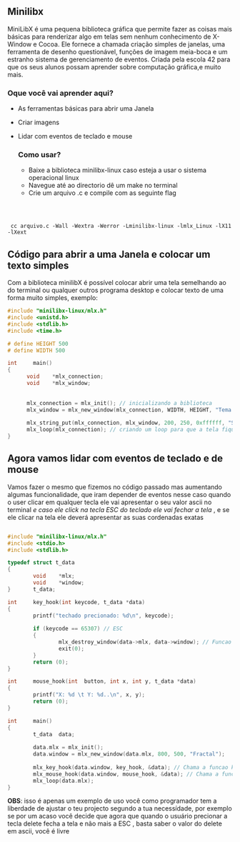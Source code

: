 ## Minilibx 
MiniLibX é uma pequena biblioteca gráfica que permite fazer as coisas mais básicas para renderizar algo em telas sem nenhum conhecimento de X-Window e Cocoa. Ele fornece a chamada criação simples de janelas, uma ferramenta de desenho questionável, funções de imagem meia-boca e um estranho sistema de gerenciamento de eventos. 
Criada pela escola 42 para que os seus alunos possam aprender sobre computação gráfica,e muito mais.

### Oque você vai aprender aqui?

- As ferramentas básicas para abrir uma Janela
- Criar imagens
- Lidar com eventos de teclado e mouse

  ### Como usar?
  - Baixe a biblioteca minilibx-linux caso esteja a usar o sistema operacional linux
  - Navegue até ao directorio dê um make no terminal
  - Crie um arquivo .c e compile com as seguinte flag
 <br>
  
  
  ```
  
   cc arquivo.c -Wall -Wextra -Werror -Lminilibx-linux -lmlx_Linux -lX11 -lXext

  ```

  ## Código para abrir a uma Janela e colocar um texto simples
  Com a biblioteca minilibX é possível colocar abrir uma tela semelhando ao do terminal ou qualquer outros programa desktop e colocar texto de uma forma muito simples, exemplo:

  ```c
#include "minilibx-linux/mlx.h"
#include <unistd.h>
#include <stdlib.h>
#include <time.h>

# define HEIGHT 500
# define WIDTH 500

int     main()
{
        void    *mlx_connection;
        void    *mlx_window;
        
        
        mlx_connection = mlx_init(); // inicializando a biblioteca
        mlx_window = mlx_new_window(mlx_connection, WIDTH, HEIGHT, "Tema do projecto"); // criando uma janela
        
        mlx_string_put(mlx_connection, mlx_window, 200, 250, 0xffffff, "Sejam bem vindos"); // colocando um texto na tela
        mlx_loop(mlx_connection); // criando um loop para que a tela fique aberta até receber uma ordem de fechamento
}
  ```
## Agora vamos lidar com eventos de teclado e de mouse
Vamos fazer o mesmo que fizemos no código passado mas aumentando algumas funcionalidade, que iram depender de eventos
nesse caso quando o user clicar em qualquer tecla ele vai apresentar o seu valor ascii no terminal *e caso ele click na tecla ESC do teclado ele vai fechar a tela* , e se ele clicar na tela ele deverá apresentar as suas cordenadas exatas

```c

#include "minilibx-linux/mlx.h"
#include <stdio.h>
#include <stdlib.h>

typedef struct t_data
{
        void    *mlx;
        void    *window;
}       t_data;

int     key_hook(int keycode, t_data *data)
{
        printf("techado precionado: %d\n", keycode);
        
        if (keycode == 65307) // ESC
        {
                mlx_destroy_window(data->mlx, data->window); // Funcao nativa da biblioteca para fechar o tela
                exit(0);
        }
        return (0);
}

int     mouse_hook(int  button, int x, int y, t_data *data)
{
        printf("X: %d \t Y: %d..\n", x, y);
        return (0);
}

int     main()
{
        t_data  data;
        
        data.mlx = mlx_init();
        data.window = mlx_new_window(data.mlx, 800, 500, "Fractal");
        
        mlx_key_hook(data.window, key_hook, &data); // Chama a funcao key_hook quando o user digitar um teclado 
        mlx_mouse_hook(data.window, mouse_hook, &data); // Chama a funcao mouse_hook quando o usuário clicar na tela
        mlx_loop(data.mlx);
}

```

<strong>OBS</strong>: isso é apenas um exemplo de uso você como programador tem a liberdade de ajustar o teu projecto segundo a tua necessídade, por exemplo se por um acaso você decide que agora que quando o usuário precionar a tecla delete fecha a tela e não mais a ESC , basta saber  o valor do delete em ascii, você é livre

